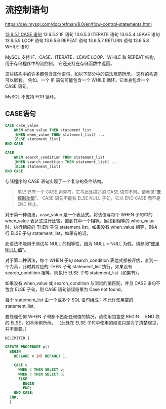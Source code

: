 # 流控制语句

<https://dev.mysql.com/doc/refman/8.0/en/flow-control-statements.html>

[13.6.5.1 CASE 语句](#case语句)
13.6.5.2 IF 语句
13.6.5.3 ITERATE 语句
13.6.5.4 LEAVE 语句
13.6.5.5 LOOP 语句
13.6.5.6 REPEAT 语句
13.6.5.7 RETURN 语句
13.6.5.8 WHILE 语句

MySQL 支持 IF、CASE、ITERATE、LEAVE LOOP、WHILE 和 REPEAT 结构，用于存储程序中的流控制。 它还支持在存储函数中返回。

这些结构中的许多都包含其他语句，如以下部分中的语法规范所示。 这样的构造可以嵌套。 例如，一个 IF 语句可能包含一个 WHILE 循环，它本身包含一个 CASE 语句。

MySQL 不支持 FOR 循环。

## CASE语句

```sql
CASE case_value
    WHEN when_value THEN statement_list
    [WHEN when_value THEN statement_list] ...
    [ELSE statement_list]
END CASE

CASE
    WHEN search_condition THEN statement_list
    [WHEN search_condition THEN statement_list] ...
    [ELSE statement_list]
END CASE
```

存储程序的 CASE 语句实现了一个复杂的条件结构。

> 笔记
还有一个 CASE 运算符，它与此处描述的 CASE 语句不同。请参见“[流控制功能](https://dev.mysql.com/doc/refman/8.0/en/flow-control-functions.html)”。 CASE 语句不能有 ELSE NULL 子句，它以 END CASE 而不是 END 终止。

对于第一种语法，case_value 是一个表达式。将该值与每个 WHEN 子句中的 when_value 表达式进行比较，直到其中一个相等。当找到相等的 when_value 时，执行相应的 THEN 子句 statement_list。如果没有 when_value 相等，则执行 ELSE 子句 statement_list，如果有的话。

此语法不能用于测试与 NULL 的相等性，因为 NULL = NULL 为假。请参阅“[使用 NULL 值](https://dev.mysql.com/doc/refman/8.0/en/working-with-null.html)”。

对于第二种语法，每个 WHEN 子句 search_condition 表达式都被评估，直到一个为真，此时其对应的 THEN 子句 statement_list 执行。如果没有 search_condition 相等，则执行 ELSE 子句 statement_list（如果有）。

如果没有 when_value 或 search_condition 与测试的值匹配，并且 CASE 语句不包含 ELSE 子句，则 CASE 语句错误结果为 Case not found。

每个 statement_list 由一个或多个 SQL 语句组成；不允许使用空的 statement_list。

要处理任何 WHEN 子句都不匹配任何值的情况，请使用包含空 BEGIN ... END 块的 ELSE，如本示例所示。 （此处在 ELSE 子句中使用的缩进只是为了清楚起见，并不重要。）

```sql
DELIMITER |

CREATE PROCEDURE p()
  BEGIN
    DECLARE v INT DEFAULT 1;

    CASE v
      WHEN 2 THEN SELECT v;
      WHEN 3 THEN SELECT 0;
      ELSE
        BEGIN
        END;
    END CASE;
  END;
  |
```
